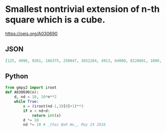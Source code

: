 # Smallest nontrivial extension of n\-th square which is a cube\.
https://oeis.org/A030690
## JSON
```JSON
[125, 4096, 9261, 166375, 250047, 3652264, 4913, 64000, 8120601, 1000, 12167, 1442897, 16974593, 19683, 225866529, 25672375, 28934443, 3241792, 3616805375, 40001688, 4410944, 4843965888, 529475129, 5764224257]
```
## Python
```Python
from gmpy2 import iroot
def A030690(n):
    d, nd = 10, 10*n**2
    while True:
        x = (iroot(nd-1,3)[0]+1)**3
        if x < nd+d:
            return int(x)
        d *= 10
        nd *= 10 # _Chai Wah Wu_, May 24 2016
```
